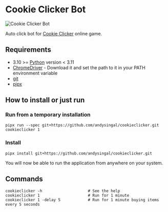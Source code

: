 # Cookie Clicker Bot

![Cookie Clicker Bot](assets/cookie_bot.gif)

Auto click bot for [Cookie Clicker](https://orteil.dashnet.org/experiments/cookie/) online game.

## Requirements

- 3.10 >= [Python](https://www.python.org/) version < 3.11
- [ChromeDriver](https://chromedriver.chromium.org/downloads) - Download it and set the path to it in your PATH environment variable
- [git](https://git-scm.com/)
- [pipx](https://pypa.github.io/pipx/)
  

## How to install or just run

### Run from a temporary installation

```
pipx run --spec git+https://github.com/andysingal/cookieclicker.git cookieclicker 1
```

### Install

```
pipx install git+https://github.com/andysingal/cookieclicker.git
```

You will now be able to run the application from anywhere on your system.

## Commands

```
cookieclicker -h                    # See the help                       
cookieclicker 1                     # Run for 1 minute
cookieclicker 1 -delay 5            # Run for 1 minute buying items every 5 seconds
```
